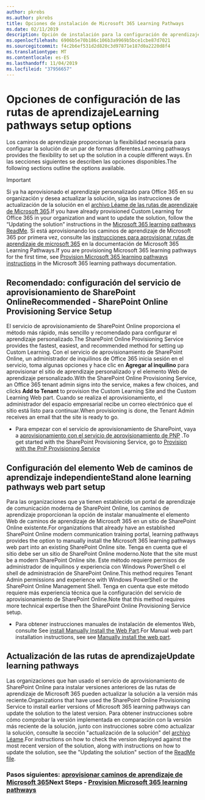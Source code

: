 ```yaml
---
author: pkrebs
ms.author: pkrebs
title: Opciones de instalación de Microsoft 365 Learning Pathways
ms.date: 02/11/2019
description: Opción de instalación para la configuración de aprendizaje personalizada
ms.openlocfilehash: 6906b5e70b186c106b3a9969b5bce1cbe87d7021
ms.sourcegitcommit: f4c2b6ef531d2d820c3d97871e187d0a2220d8f4
ms.translationtype: MT
ms.contentlocale: es-ES
ms.lasthandoff: 11/04/2019
ms.locfileid: "37956657"
---
```

# <a name="learning-pathways-setup-options"></a><span data-ttu-id="6facc-103">Opciones de configuración de las rutas de aprendizaje</span><span class="sxs-lookup"><span data-stu-id="6facc-103">Learning pathways setup options</span></span>
<span data-ttu-id="6facc-104">Los caminos de aprendizaje proporcionan la flexibilidad necesaria para configurar la solución de un par de formas diferentes.</span><span class="sxs-lookup"><span data-stu-id="6facc-104">Learning pathways provides the flexibility to set up the solution in a couple different ways.</span></span> <span data-ttu-id="6facc-105">En las secciones siguientes se describen las opciones disponibles.</span><span class="sxs-lookup"><span data-stu-id="6facc-105">The following sections outline the options available.</span></span>

> [!IMPORTANT]
> <span data-ttu-id="6facc-106">Si ya ha aprovisionado el aprendizaje personalizado para Office 365 en su organización y desea actualizar la solución, siga las instrucciones de actualización de la solución en el [archivo Léame de las rutas de aprendizaje de Microsoft 365](https://github.com/pnp/custom-learning-office-365).</span><span class="sxs-lookup"><span data-stu-id="6facc-106">If you have already provisioned Custom Learning for Office 365 in your organization and want to update the solution, follow the “Updating the solution” instructions in the [Microsoft 365 learning pathways ReadMe](https://github.com/pnp/custom-learning-office-365).</span></span> <span data-ttu-id="6facc-107">Si está aprovisionando los caminos de aprendizaje de Microsoft 365 por primera vez, consulte las [instrucciones para aprovisionar rutas de aprendizaje de microsoft 365]( https://docs.microsoft.com/en-us/office365/customlearning/custom_provision) en la documentación de Microsoft 365 Learning Pathways.</span><span class="sxs-lookup"><span data-stu-id="6facc-107">If you are provisioning Microsoft 365 learning pathways for the first time, see [Provision Microsoft 365 learning pathways instructions]( https://docs.microsoft.com/en-us/office365/customlearning/custom_provision) in the Microsoft 365 learning pathways documentation.</span></span>  


## <a name="recommended---sharepoint-online-provisioning-service-setup"></a><span data-ttu-id="6facc-108">Recomendado: configuración del servicio de aprovisionamiento de SharePoint Online</span><span class="sxs-lookup"><span data-stu-id="6facc-108">Recommended - SharePoint Online Provisioning Service Setup</span></span> 
<span data-ttu-id="6facc-109">El servicio de aprovisionamiento de SharePoint Online proporciona el método más rápido, más sencillo y recomendado para configurar el aprendizaje personalizado.</span><span class="sxs-lookup"><span data-stu-id="6facc-109">The SharePoint Online Provisioning Service provides the fastest, easiest, and recommended method for setting up Custom Learning.</span></span> <span data-ttu-id="6facc-110">Con el servicio de aprovisionamiento de SharePoint Online, un administrador de inquilinos de Office 365 inicia sesión en el servicio, toma algunas opciones y hace clic en **Agregar al inquilino** para aprovisionar el sitio de aprendizaje personalizado y el elemento Web de aprendizaje personalizado.</span><span class="sxs-lookup"><span data-stu-id="6facc-110">With the SharePoint Online Provisioning Service, an Office 365 tenant admin signs into the service, makes a few choices, and clicks **Add to Tenant** to provision the Custom Learning Site and the Custom Learning Web part.</span></span> <span data-ttu-id="6facc-111">Cuando se realiza el aprovisionamiento, el administrador del espacio empresarial recibe un correo electrónico que el sitio está listo para continuar.</span><span class="sxs-lookup"><span data-stu-id="6facc-111">When provisioning is done, the Tenant Admin receives an email that the site is ready to go.</span></span> 

- <span data-ttu-id="6facc-112">Para empezar con el servicio de aprovisionamiento de SharePoint, vaya a [aprovisionamiento con el servicio de aprovisionamiento de PNP](custom_provision.md) .</span><span class="sxs-lookup"><span data-stu-id="6facc-112">To get started with the SharePoint Provisioning Service, go to [Provision with the PnP Provisioning Service](custom_provision.md)</span></span>   

## <a name="stand-alone-learning-pathways-web-part-setup"></a><span data-ttu-id="6facc-113">Configuración del elemento Web de caminos de aprendizaje independiente</span><span class="sxs-lookup"><span data-stu-id="6facc-113">Stand alone learning pathways web part setup</span></span>
<span data-ttu-id="6facc-114">Para las organizaciones que ya tienen establecido un portal de aprendizaje de comunicación moderna de SharePoint Online, los caminos de aprendizaje proporcionan la opción de instalar manualmente el elemento Web de caminos de aprendizaje de Microsoft 365 en un sitio de SharePoint Online existente.</span><span class="sxs-lookup"><span data-stu-id="6facc-114">For organizations that already have an established SharePoint Online modern communication training portal, learning pathways provides the option to manually install the Microsoft 365 learning pathways web part into an existing SharePoint Online site.</span></span> <span data-ttu-id="6facc-115">Tenga en cuenta que el sitio debe ser un sitio de SharePoint Online moderno.</span><span class="sxs-lookup"><span data-stu-id="6facc-115">Note that the site must be a modern SharePoint Online site.</span></span> <span data-ttu-id="6facc-116">Este método requiere permisos de administrador de inquilinos y experiencia con Windows PowerShell o el shell de administración de SharePoint Online.</span><span class="sxs-lookup"><span data-stu-id="6facc-116">This method requires Tenant Admin permissions and experience with Windows PowerShell or the SharePoint Online Management Shell.</span></span> <span data-ttu-id="6facc-117">Tenga en cuenta que este método requiere más experiencia técnica que la configuración del servicio de aprovisionamiento de SharePoint Online.</span><span class="sxs-lookup"><span data-stu-id="6facc-117">Note that this method requires more technical expertise then the SharePoint Online Provisioning Service setup.</span></span>

- <span data-ttu-id="6facc-118">Para obtener instrucciones manuales de instalación de elementos Web, consulte See [install Manually Install the Web Part](custom_manualsetup.md).</span><span class="sxs-lookup"><span data-stu-id="6facc-118">For Manual web part installation instructions, see see [Manually install the web part](custom_manualsetup.md).</span></span> 

## <a name="update-learning-pathways"></a><span data-ttu-id="6facc-119">Actualización de las rutas de aprendizaje</span><span class="sxs-lookup"><span data-stu-id="6facc-119">Update learning pathways</span></span>
<span data-ttu-id="6facc-120">Las organizaciones que han usado el servicio de aprovisionamiento de SharePoint Online para instalar versiones anteriores de las rutas de aprendizaje de Microsoft 365 pueden actualizar la solución a la versión más reciente.</span><span class="sxs-lookup"><span data-stu-id="6facc-120">Organizations that have used the SharePoint Online Provisioning Service to install earlier versions of Microsoft 365 learning pathways can update the solution to the latest version.</span></span> <span data-ttu-id="6facc-121">Para obtener instrucciones sobre cómo comprobar la versión implementada en comparación con la versión más reciente de la solución, junto con instrucciones sobre cómo actualizar la solución, consulte la sección "actualización de la solución" del [archivo Léame](https://github.com/pnp/custom-learning-office-365/blob/master/README.md).</span><span class="sxs-lookup"><span data-stu-id="6facc-121">For instructions on how to check the version deployed against the most recent version of the solution, along with instructions on how to update the solution, see the "Updating the solution" section of the [ReadMe file](https://github.com/pnp/custom-learning-office-365/blob/master/README.md).</span></span>

### <a name="next-steps---provision-microsoft-365-learning-pathwayscustom_provisionmd"></a><span data-ttu-id="6facc-122">Pasos siguientes: [aprovisionar caminos de aprendizaje de Microsoft 365](custom_provision.md)</span><span class="sxs-lookup"><span data-stu-id="6facc-122">Next Steps - [Provision Microsoft 365 learning pathways](custom_provision.md)</span></span>
